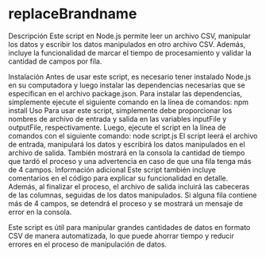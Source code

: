 # replaceBrandname
Descripción
Este script en Node.js permite leer un archivo CSV, manipular los datos y escribir los datos manipulados en otro archivo CSV. Además, incluye la funcionalidad de marcar el tiempo de procesamiento y validar la cantidad de campos por fila.

Instalación
Antes de usar este script, es necesario tener instalado Node.js en su computadora y luego instalar las dependencias necesarias que se especifican en el archivo package.json. Para instalar las dependencias, simplemente ejecute el siguiente comando en la línea de comandos:
npm install
Uso
Para usar este script, simplemente debe proporcionar los nombres de archivo de entrada y salida en las variables inputFile y outputFile, respectivamente. 
Luego, ejecute el script en la línea de comandos con el siguiente comando:
node script.js
El script leerá el archivo de entrada, manipulará los datos y escribirá los datos manipulados en el archivo de salida. También mostrará en la consola la cantidad de tiempo que tardó el proceso y una advertencia en caso de que una fila tenga más de 4 campos.
Información adicional
Este script también incluye comentarios en el código para explicar su funcionalidad en detalle. Además, al finalizar el proceso, el archivo de salida incluirá las cabeceras de las columnas, seguidas de los datos manipulados. Si alguna fila contiene más de 4 campos, se detendrá el proceso y se mostrará un mensaje de error en la consola.

Este script es útil para manipular grandes cantidades de datos en formato CSV de manera automatizada, lo que puede ahorrar tiempo y reducir errores en el proceso de manipulación de datos.